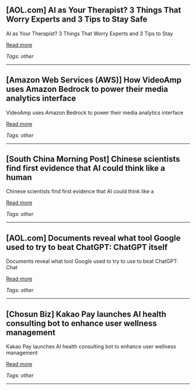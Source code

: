 ## [AOL.com] AI as Your Therapist? 3 Things That Worry Experts and 3 Tips to Stay Safe

AI as Your Therapist? 3 Things That Worry Experts and 3 Tips to Stay

[Read more](https://www.aol.com/ai-therapist-3-things-worry-141200695.html)

_Tags: other_

---
## [Amazon Web Services (AWS)] How VideoAmp uses Amazon Bedrock to power their media analytics interface

VideoAmp uses Amazon Bedrock to power their media analytics interface

[Read more](https://aws.amazon.com/blogs/machine-learning/how-videoamp-uses-amazon-bedrock-to-power-their-media-analytics-interface/)

_Tags: other_

---
## [South China Morning Post] Chinese scientists find first evidence that AI could think like a human

Chinese scientists find first evidence that AI could think like a

[Read more](https://www.scmp.com/news/china/science/article/3314376/chinese-scientists-find-first-evidence-ai-could-think-human)

_Tags: other_

---
## [AOL.com] Documents reveal what tool Google used to try to beat ChatGPT: ChatGPT itself

Documents reveal what tool Google used to try to use to beat ChatGPT: Chat

[Read more](https://www.aol.com/scale-ai-documents-show-google-090001445.html)

_Tags: other_

---
## [Chosun Biz] Kakao Pay launches AI health consulting bot to enhance user wellness management

Kakao Pay launches AI health consulting bot to enhance user wellness management

[Read more](https://biz.chosun.com/en/en-finance/2025/06/17/CKJTFUEZQZGSHKGTH5GNGLO6EM/)

_Tags: other_

---
